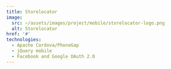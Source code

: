 ```yaml
---
title: Storelocator
image: 
  src: ~/assets/images/project/mobile/storelocator-logo.png
  alt: Storelocator
href: '#'
technologies:
  - Apache Cordova/PhoneGap
  - jQuery mobile
  - Facebook and Google OAuth 2.0
---
```

